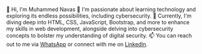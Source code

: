 👋 Hi, I'm Muhammed Navas
👀 I'm passionate about learning technology and exploring its endless possibilities, including cybersecurity.
🌱 Currently, I'm diving deep into HTML, CSS, JavaScript, Bootstrap, and more to enhance my skills in web development, alongside delving into cybersecurity concepts to bolster my understanding of digital security.
📫 You can reach out to me via [WhatsApp](https://wa.me/971585151023) or connect with me on [LinkedIn](https://www.linkedin.com/in/navas1/).
